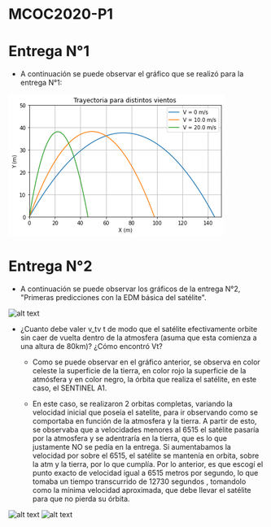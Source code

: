 # MCOC2020-P1

# Entrega N°1

* A continuación se puede observar el gráfico que se realizó para la entrega N°1:

![alt text](https://github.com/alejandrobelloc/MCOC2020-P1/blob/master/Entrega%201/Entrega%201.png?raw=true)

# Entrega N°2

* A continuación se puede observar los gráficos de la entrega N°2, "Primeras predicciones con la EDM básica del satélite". 

![alt text](https://github.com/alejandrobelloc/MCOC2020-P1/blob/master/Entrega%202/Gr%C3%A1fico%201.png?raw=true)

 * ¿Cuanto debe valer v_tv t de modo que el satélite efectivamente orbite sin caer de vuelta dentro de la atmosfera (asuma que esta comienza a una altura de 80km)? ¿Cómo encontró Vt?
 
   - Como se puede observar en el gráfico anterior, se observa en color celeste la superficie de la tierra, en color rojo la superficie de la atmósfera y en color negro, la órbita que realiza el satélite, en este caso, el SENTINEL A1. 
   
   - En este caso, se realizaron 2 orbitas completas, variando la velocidad inicial que poseía el satelite, para ir observando como se comportaba en función de la atmosfera y la tierra. A partir de esto, se observaba que a velocidades menores al 6515 el satélite pasaría por la atmosfera y se adentraría en la tierra, que es lo que justamente NO se pedía en la entrega. Si aumentabamos la velocidad por sobre el 6515, el satélite se mantenía en orbita, sobre la atm y la tierra, por lo que cumplía. Por lo anterior, es que escogí el punto exacto de velocidad igual a 6515 metros por segundo, lo que tomaba un tiempo transcurrido de 12730 segundos , tomandolo como la mínima velocidad aproximada, que debe llevar el satélite para que no pierda su órbita. 

![alt text](https://github.com/alejandrobelloc/MCOC2020-P1/blob/master/Entrega%202/Gr%C3%A1fico%202.png?raw=true)
![alt text](https://github.com/alejandrobelloc/MCOC2020-P1/blob/master/Entrega%202/Gr%C3%A1fico%203.png?raw=true)
   

